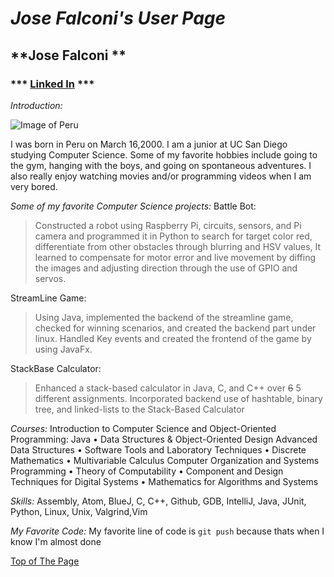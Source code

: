 # ***Jose Falconi's User Page***

## **Jose Falconi **
### *** [Linked In](https://www.linkedin.com/in/jose-falconi-cavallini-9236b5156/) ***
*Introduction:*

![Image of Peru](cse110_Lab1/peru.jpg)

I was born in Peru on March 16,2000. I am a junior at UC San Diego studying Computer Science. Some of my favorite hobbies include going to the gym, hanging with the boys, and going on spontaneous adventures. I also really enjoy watching movies and/or programming videos when I am very bored. 

*Some of my favorite Computer Science projects:*
Battle Bot: 
>Constructed a robot using Raspberry Pi, circuits, sensors, and Pi camera and programmed it in Python to search for target color red, differentiate from other obstacles through blurring and HSV values, It learned to compensate for motor error and live movement by diffing the images and adjusting direction through the use of GPIO and servos.

StreamLine Game: 
>Using Java, implemented the backend of the streamline game, checked for winning scenarios, and created the backend part under linux. Handled Key events and created the frontend of the game by using JavaFx.

StackBase Calculator: 
>Enhanced a stack-based calculator in Java, C, and C++ over ~~6~~ 5 different assignments. Incorporated backend use of hashtable, binary tree, and linked-lists to the Stack-Based Calculator

*Courses:*
Introduction to Computer Science and Object-Oriented Programming: Java • Data Structures & Object-Oriented Design Advanced Data Structures • Software Tools and Laboratory Techniques • Discrete Mathematics • Multivariable Calculus Computer Organization and Systems Programming • Theory of Computability • Component and Design Techniques for Digital Systems • Mathematics for Algorithms and Systems

*Skills:*
Assembly, Atom, BlueJ, C, C++, Github, GDB, IntelliJ, Java, JUnit, Python, Linux, Unix, Valgrind,Vim

*My Favorite Code:*
My favorite line of code is `git push` because thats when I know I'm almost done


[Top of The Page](https://github.com/jfalconi-cavallini/cse110_Lab1/blob/main/README.md#jose-falconis-user-page)
